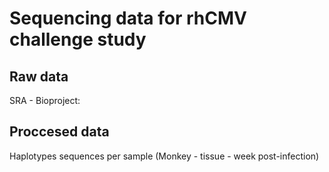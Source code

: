 # Sequencing data for rhCMV challenge study

## Raw data
 SRA - Bioproject: []()
 
## Proccesed data
Haplotypes sequences per sample (Monkey - tissue - week post-infection)
